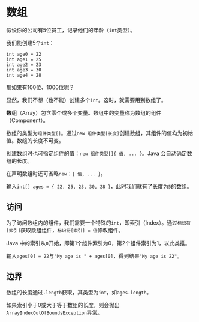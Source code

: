 # 数组

假设你的公司有5位员工，记录他们的年龄（`int`类型）。

我们能创建5个`int`：

```
int age0 = 22
int age1 = 25
int age2 = 23
int age3 = 30
int age4 = 28
```

那如果有100位、1000位呢？

显然，我们不想（也不能）创建多个`int`。这时，就需要用到数组了。

**数组**（Array）包含零个或多个变量。数组中的变量称为数组的组件（Component）。

数组的类型为`组件类型[]`。通过`new 组件类型[长度]`创建数组，其组件的值均为初始值。数组的长度不可变。

创建数组时也可指定组件的值：`new 组件类型[]{ 值, ... }`。Java 会自动确定数组的长度。

在声明数组时还可省略`new`：`{ 值, ... }`。

输入`int[] ages = { 22, 25, 23, 30, 28 }`，此时我们就有了长度为`5`的数组。

## 访问

为了访问数组内的组件，我们需要一个特殊的`int`，即索引（Index）。通过`标识符[索引]`获取数组组件，`标识符[索引] = 值`修改组件。

Java 中的索引从`0`开始，即第1个组件索引为0，第2个组件索引为1，以此类推。

输入`ages[0] = 22`与`"My age is " + ages[0]`，得到结果`"My age is 22"`。

## 边界

数组的长度通过`.length`获取，其类型为`int`，如`ages.length`。

如果索引小于0或大于等于数组的长度，则会抛出`ArrayIndexOutOfBoundsException`异常。
